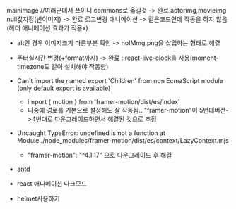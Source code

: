 mainimage //여러군데서 쓰이니 commons로 옮길것 -> 완료
actorimg,movieimg null값지정(빈이미지) -> 완료
로고변경
애니메이션 -> 같은코드인데 작동을 하지 않음(헤더 애니메이션 효과가 적용x)

- alt인 경우 이미지크기 다른부분 확인 -> noIMmg.png을 삽입하는 형태로 해결

- 푸터실시간 변경(+format까지) -> 완료 : react-live-clock을 사용(moment-timezone도 같이 설치해야 작동함)

- Can't import the named export 'Children' from non EcmaScript module (only default export is available)

  - import { motion } from 'framer-motion/dist/es/index'
  - 나중에 경로를 기본으로 설정해도 잘 작동됨.. "framer-motion"이 5번대버전->4번대로 다운그레이드하면서 해결된 것으로 추정

- Uncaught TypeError: undefined is not a function
  at Module../node_modules/framer-motion/dist/es/context/LazyContext.mjs

  - "framer-motion": "^4.1.17" 으로 다운그레이드 후 해결

- antd

- react 애니메이션 다크모드

- helmet사용하기
